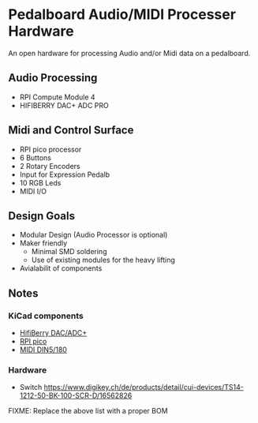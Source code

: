 # Pedalboard Audio/MIDI Processer Hardware

An open hardware for processing Audio and/or Midi data on a pedalboard.

## Audio Processing
- RPI Compute Module 4
- HIFIBERRY DAC+ ADC PRO

## Midi and Control Surface
- RPI pico processor
- 6 Buttons
- 2 Rotary Encoders
- Input for Expression Pedalb
- 10 RGB Leds
- MIDI I/O


## Design Goals
- Modular Design (Audio Processor is optional)
- Maker friendly
  - Minimal SMD soldering
  - Use of existing modules for the heavy lifting
- Avialabilit of components

## Notes

### KiCad components

* [HifiBerry DAC/ADC+](https://github.com/hifiberry/kicad_template_dac_adc_stage)
* [RPI pico](https://github.com/ncarandini/KiCad-RP-Pico)
* [MIDI DIN5/180](https://github.com/nebs/eurocad)

### Hardware

* Switch https://www.digikey.ch/de/products/detail/cui-devices/TS14-1212-50-BK-100-SCR-D/16562826

FIXME: Replace the above list with a proper BOM
